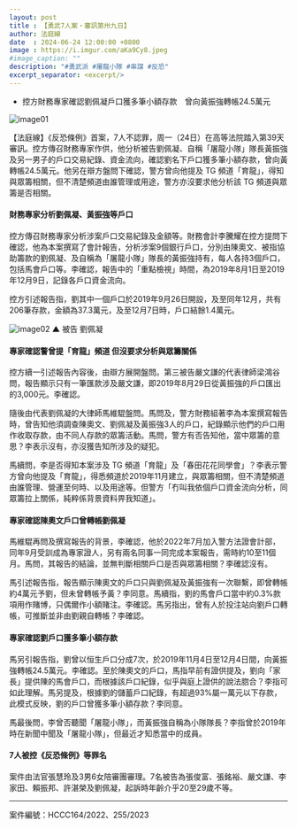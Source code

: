 ```yaml
---
layout: post
title : 【勇武7人案・審訊第卅九日】
author: 法庭線
date  : 2024-06-24 12:00:00 +0800
image : https://i.imgur.com/aKa9Cy8.jpeg
#image_caption: ""
description: "#勇武派 #屠龍小隊 #串謀 #反恐"
excerpt_separator: <excerpt/>
---
```


- 控方財務專家確認劉佩凝戶口獲多筆小額存款　曾向黃振強轉帳24.5萬元

<excerpt/>

![image01](https://i.imgur.com/dY6Rafl.png)

【法庭線】《反恐條例》首案，7人不認罪，周一（24日）在高等法院踏入第39天審訊。控方傳召財務專家作供，他分析被告劉佩凝、自稱「屠龍小隊」隊長黃振強及另一男子的戶口交易紀錄、資金流向，確認劉名下戶口獲多筆小額存款，曾向黃轉帳24.5萬元。他另在辯方盤問下確認，警方曾向他提及 TG 頻道「育龍」，得知與眾籌相關，但不清楚頻道由誰管理或用途，警方亦沒要求他分析該 TG 頻道與眾籌是否相關。

#### 財務專家分析劉佩凝、黃振強等戶口

控方傳召財務專家分析涉案戶口交易紀錄及金額等。財務會計李騰耀在控方提問下確認，他為本案撰寫了會計報告，分析涉案9個銀行戶口，分別由陳奧文、被指協助籌款的劉佩凝、及自稱為「屠龍小隊」隊長的黃振強持有，每人各持3個戶口，包括馬會戶口等。李確認，報告中的「重點檢視」時間，為2019年8月1日至2019年12月9日，記錄各戶口資金流向。

控方引述報告指，劉其中一個戶口於2019年9月26日開設，及至同年12月，共有206筆存款，金額為37.3萬元，及至12月7日時，戶口結餘1.4萬元。

![image02](https://i.imgur.com/c90BgLD.png)
▲ 被告 劉佩凝

#### 專家確認警曾提「育龍」頻道 但沒要求分析與眾籌關係

控方續一引述報告內容後，由辯方展開盤問。第三被告嚴文謙的代表律師梁鴻谷問，報告顯示只有一筆匯款涉及嚴文謙，即2019年8月29日從黃振強的戶口匯出的3,000元。李確認。

隨後由代表劉佩凝的大律師馬維騉盤問。馬問及，警方財務組著李為本案撰寫報告時，曾告知他須調查陳奧文、劉佩凝及黃振強3人的戶口，紀錄顯示他們的戶口用作收取存款，由不同人存款的眾籌活動。馬問，警方有否告知他，當中眾籌的意思？李表示沒有，亦沒獲告知所涉及的疑犯。

馬續問，李是否得知本案涉及 TG 頻道「育龍」及「春田花花同學會」？李表示警方曾向他提及「育龍」，得悉頻道於2019年11月建立，與眾籌相關，但不清楚頻道由誰管理、營運至何時、以及用途等。但警方「冇叫我依個戶口資金流向分析，同眾籌拉上關係，純粹係背景資料畀我知道」。

#### 專家確認陳奧文戶口曾轉帳劉佩凝

馬維騉再問及撰寫報告的背景，李確認，他於2022年7月加入警方法證會計部，同年9月受訓成為專家證人，另有兩名同事一同完成本案報告，需時約10至11個月。馬問，其報告的結論，並無判斷相關戶口是否與眾籌相關？李確認沒有。

馬引述報告指，報告顯示陳奧文的戶口只與劉佩凝及黃振強有一次聯繫，即曾轉帳約4萬元予劉，但未曾轉帳予黃？李同意。馬續指，劉的馬會戶口當中約0.3%款項用作賭博，只偶爾作小額賭注。李確認。馬另指出，曾有人於投注站向劉戶口轉帳，可推斷並非由劉親自轉帳？李確認。

#### 專家確認劉戶口獲多筆小額存款

馬另引報告指，劉曾以恒生戶口分成7次，於2019年11月4日至12月4日間，向黃振強轉帳24.5萬元。李確認。至於陳奧文的戶口，馬指早前有證供提及，劉向「家長」提供陳的馬會戶口，而根據該戶口紀錄，似乎與庭上證供的說法脗合？李指可如此理解。馬另提及，根據劉的儲蓄戶口紀錄，有超過93%屬一萬元以下存款，此模式反映，劉的戶口曾獲多筆小額存款？李同意。

馬最後問，李曾否聽聞「屠龍小隊」，而黃振強自稱為小隊隊長？李指曾於2019年時在新聞中聞及「屠龍小隊」，但最近才知悉當中的成員。

#### 7人被控《反恐條例》等罪名

案件由法官張慧玲及3男6女陪審團審理。7名被告為張俊富、張銘裕、嚴文謙、李家田、賴振邦、許湛榮及劉佩凝，起訴時年齡介乎20至29歲不等。

---

案件編號：HCCC164/2022、255/2023
